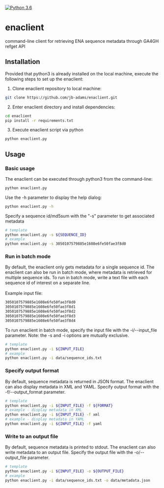 [![Python 3.6](https://img.shields.io/badge/python-3.6-blue.svg)](https://www.python.org/downloads/release/python-360/)

# enaclient
command-line client for retrieving ENA sequence metadata through GA4GH refget API

## Installation

Provided that python3 is already installed on the local machine, execute the following steps to set up the enaclient:

1. Clone enaclient repository to local machine:
```bash
git clone https://github.com/jb-adams/enaclient.git
```
2. Enter enaclient directory and install dependencies:
```bash
cd enaclient
pip install -r requirements.txt
```
3. Execute enaclient script via python
```bash
python enaclient.py
```


## Usage

### Basic usage

The enaclient can be executed through python3 from the command-line:
```bash
python enaclient.py
```

Use the -h parameter to display the help dialog:
```bash
python enaclient.py -h
```

Specify a sequence id/md5sum with the "-s" parameter to get associated metadata
```bash
# template
python enaclient.py -s ${SEQUENCE_ID}
# example
python enaclient.py -s 3050107579885e1608e6fe50fae3f8d0
```

### Run in batch mode
By default, the enaclient only gets metadata for a single sequence id. The enaclient can also be run in batch mode, where metadata is retrieved for multiple sequence ids. To run in batch mode, write a text file with each sequence id of interest on a separate line. <br/><br/>Example input file:
```bash
3050107579885e1608e6fe50fae3f8d0
3050107579885e1608e6fe50fae3f8d1
3050107579885e1608e6fe50fae3f8d2
3050107579885e1608e6fe50fae3f8d3
3050107579885e1608e6fe50fae3f8d4
```

To run enaclient in batch mode, specify the input file with the -i/--input_file parameter. Note: the -s and -i options are mutually exclusive.
```bash
# template
python enaclient.py -i ${INPUT_FILE}
# example
python enaclient.py -i data/sequence_ids.txt
```

### Specify output format
By default, sequence metadata is returned in JSON format. The enaclient can also display metadata in XML and YAML. Specify output format with the -f/--output_format parameter.
```bash
# template
python enaclient.py -i ${INPUT_FILE} -f ${FORMAT}
# example - display metadata in XML
python enaclient.py -i ${INPUT_FILE} -f xml
# example - display metadata in YAML
python enaclient.py -i ${INPUT_FILE} -f yaml
```

### Write to an output file
By default, sequence metadata is printed to stdout. The enaclient can also write metadata to an output file. Specify the output file with the -o/--output_file parameter.
```bash
# template
python enaclient.py -i ${INPUT_FILE} -o ${OUTPUT_FILE}
# example
python enaclient.py -i data/sequence_ids.txt -o data/metadata.json
```
